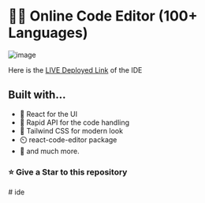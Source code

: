 # 🧑‍💻 Online Code Editor (100+ Languages)
![image](https://github.com/akshayram1/ide)

Here is the [LIVE Deployed Link](https://ide.vercel.app/) of the IDE

## Built with...

- 🚀️ React for the UI
- 🏅️ Rapid API for the code handling
- 💎️ Tailwind CSS for modern look
- ⏲️ react-code-editor package
- 🎉️ and much more.

<h3 align="left">⭐ Give a Star to this repository</h3>
# ide

